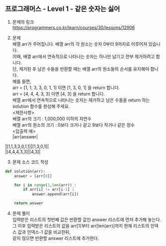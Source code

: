 프로그래머스 - Level 1 - 같은 숫자는 싫어
-------------

1. 문제의 링크   
https://programmers.co.kr/learn/courses/30/lessons/12906    

2. 문제    
배열 arr가 주어집니다. 배열 arr의 각 원소는 숫자 0부터 9까지로 이루어져 있습니다.     
이때, 배열 arr에서 연속적으로 나타나는 숫자는 하나만 남기고 전부 제거하려고 합니다.   
단, 제거된 후 남은 수들을 반환할 때는 배열 arr의 원소들의 순서를 유지해야 합니다.   
예를 들면,      
arr = [1, 1, 3, 3, 0, 1, 1] 이면 [1, 3, 0, 1] 을 return 합니다.   
arr = [4, 4, 4, 3, 3] 이면 [4, 3] 을 return 합니다.       
배열 arr에서 연속적으로 나타나는 숫자는 제거하고 남은 수들을 return 하는 solution 함수를 완성해 주세요.     
<제한사항>  
배열 arr의 크기 : 1,000,000 이하의 자연수  
배열 arr의 원소의 크기 : 0보다 크거나 같고 9보다 작거나 같은 정수     
<입출력 예>     
|arr|answer|    

|[1,1,3,3,0,1,1]|[1,3,0,1]|     
|[4,4,4,3,3]|[4,3]|     
    
3. 문제 소스 코드 작성      
```python
def solution(arr):
    answer = [arr[0]]

    for i in range(1,len(arr)) :
        if arr[i] != arr[i-1] :
            answer.append(arr[i])

    return answer
```
4. 문제 풀이    
입력받은 리스트의 첫번째 값은 반환할 값인 answer 리스트에 먼저 추가해 놓는다.     
그 이후 입력받은 리스트의 값을 arr[1]부터 arr[len(arr)]까지 현재 리스트의 인덱스 값과 인덱스-1 값을 비교한뒤,    
같지 않으면 반환할 answer 리스트에 추가한다.        

  

